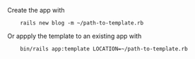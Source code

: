 Create the app with

        rails new blog -m ~/path-to-template.rb

Or appply the template to an existing app with

        bin/rails app:template LOCATION=~/path-to-template.rb    
